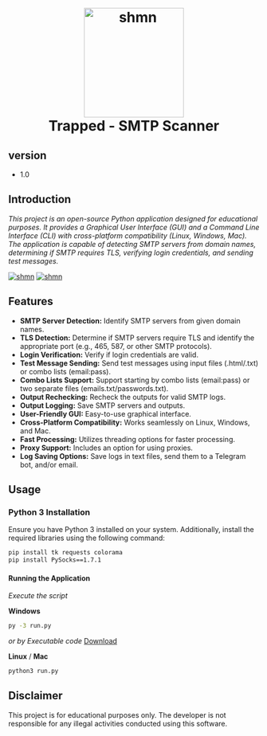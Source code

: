 
<h1 align="center">
  <br>
  <a href="https://github.com/anonyBoss/trapped"><img style="width: 200px;height: 220px;" src="https://i.ibb.co/G78nNVd/logo.png" alt="shmn"></a>
  <br>
  Trapped - SMTP Scanner
  <br>
</h1>

## version 

 - 1.0

## Introduction

*This project is an open-source Python application designed for educational purposes. It provides a Graphical User Interface (GUI) and a Command Line Interface (CLI) with cross-platform compatibility (Linux, Windows, Mac). The application is capable of detecting SMTP servers from domain names, determining if SMTP requires TLS, verifying login credentials, and sending test messages.*


<a href="https://github.com/anonyBoss/trapped"><img  src="https://i.ibb.co/NKMjdBt/Screenshot-2023-12-10-21-59-07.png" alt="shmn"></a>
<a href="https://github.com/anonyBoss/trapped"><img  src="https://i.ibb.co/w7cVdcN/Screenshot-2023-12-10-22-01-44.png" alt="shmn"></a>
## Features

- **SMTP Server Detection:** Identify SMTP servers from given domain names.
- **TLS Detection:** Determine if SMTP servers require TLS and identify the appropriate port (e.g., 465, 587, or other SMTP protocols).
- **Login Verification:** Verify if login credentials are valid.
- **Test Message Sending:** Send test messages using input files (.html/.txt) or combo lists (email:pass).
- **Combo Lists Support:** Support starting by combo lists (email:pass) or two separate files (emails.txt/passwords.txt).
- **Output Rechecking:** Recheck the outputs for valid SMTP logs.
- **Output Logging:** Save SMTP servers and outputs.
- **User-Friendly GUI:** Easy-to-use graphical interface.
- **Cross-Platform Compatibility:** Works seamlessly on Linux, Windows, and Mac.
- **Fast Processing:** Utilizes threading options for faster processing.
- **Proxy Support:** Includes an option for using proxies.
- **Log Saving Options:** Save logs in text files, send them to a Telegram bot, and/or email.

## Usage

### Python 3 Installation

Ensure you have Python 3 installed on your system. Additionally, install the required libraries using the following command:

```bash
pip install tk requests colorama
pip install PySocks==1.7.1

```

#### Running the Application

*Execute the script*

**Windows**
```bash
py -3 run.py
```
*or by Executable code* [Download](https://github.com/anonyBoss/Trapped/run.exe)

**Linux** / **Mac**
```bash
python3 run.py
```

## Disclaimer
This project is for educational purposes only. The developer is not responsible for any illegal activities conducted using this software.
